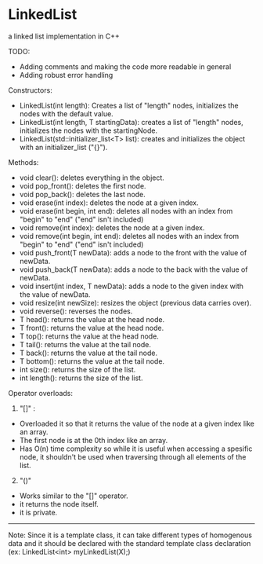 # LinkedList
a linked list implementation in C++

TODO:
- Adding comments and making the code more readable in general
- Adding robust error handling 

Constructors:
- LinkedList(int length): Creates a list of "length" nodes, initializes the nodes with the default value.
- LinkedList(int length, T startingData): creates a list of "length" nodes, initializes the nodes with the startingNode.
- LinkedList(std::initializer_list\<T\> list): creates and initializes the object with an initializer_list ("{}"). 

Methods:
- void clear(): deletes everything in the object.
- void pop_front(): deletes the first node.
- void pop_back(): deletes the last node.
- void erase(int index): deletes the node at a given index.
- void erase(int begin, int end): deletes all nodes with an index from "begin" to "end" ("end" isn't included)
- void remove(int index): deletes the node at a given index.
- void remove(int begin, int end): deletes all nodes with an index from "begin" to "end" ("end" isn't included)
- void push_front(T newData): adds a node to the front with the value of newData.
- void push_back(T newData): adds a node to the back with the value of newData.
- void insert(int index, T newData): adds a node to the given index with the value of newData.
- void resize(int newSize): resizes the object (previous data carries over).
- void reverse(): reverses the nodes.
- T head(): returns the value at the head node.
- T front(): returns the value at the head node.
- T top(): returns the value at the head node.
- T tail(): returns the value at the tail node.
- T back(): returns the value at the tail node.
- T bottom(): returns the value at the tail node.
- int size(): returns the size of the list.
- int length(): returns the size of the list.


Operator overloads:

1) "[]" :
- Overloaded it so that it returns the value of the node at a given index like an array.
- The first node is at the 0th index like an array.
- Has O(n) time complexity so while it is useful when accessing a spesific node, it shouldn't be used when traversing through all elements of the list.

2) "()"
- Works similar to the "[]" operator.
- it returns the node itself.
- it is private.

--------------------------------------------------------------------------------------------------------------------------------------------------------------------
Note: Since it is a template class, it can take different types of homogenous data and it should be declared with the standard template class declaration 
(ex: LinkedList\<int\> myLinkedList(X);)
  

